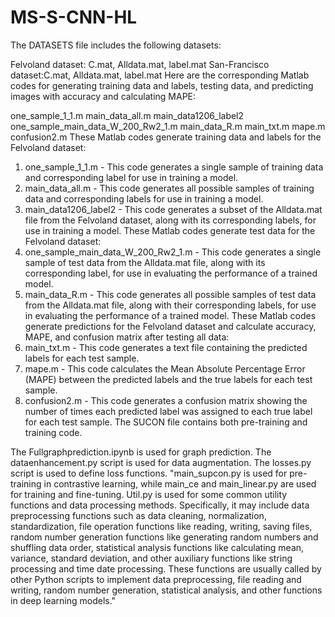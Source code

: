 # MS-S-CNN-HL
The DATASETS file includes the following datasets:

Felvoland dataset: C.mat, Alldata.mat, label.mat
San-Francisco dataset:C.mat, Alldata.mat, label.mat
Here are the corresponding Matlab codes for generating training data and labels, testing data, and predicting images with accuracy and calculating MAPE:

one_sample_1_1.m
main_data_all.m
main_data1206_label2
one_sample_main_data_W_200_Rw2_1.m
main_data_R.m
main_txt.m
mape.m
confusion2.m
These Matlab codes generate training data and labels for the Felvoland dataset:
1. one_sample_1_1.m - This code generates a single sample of training data and corresponding label for use in training a model.
2. main_data_all.m - This code generates all possible samples of training data and corresponding labels for use in training a model.
3. main_data1206_label2 - This code generates a subset of the Alldata.mat file from the Felvoland dataset, along with its corresponding labels, for use in training a model.
These Matlab codes generate test data for the Felvoland dataset:
4. one_sample_main_data_W_200_Rw2_1.m - This code generates a single sample of test data from the Alldata.mat file, along with its corresponding label, for use in evaluating the performance of a trained model.
5. main_data_R.m - This code generates all possible samples of test data from the Alldata.mat file, along with their corresponding labels, for use in evaluating the performance of a trained model.
These Matlab codes generate predictions for the Felvoland dataset and calculate accuracy, MAPE, and confusion matrix after testing all data:
6. main_txt.m - This code generates a text file containing the predicted labels for each test sample.
7. mape.m - This code calculates the Mean Absolute Percentage Error (MAPE) between the predicted labels and the true labels for each test sample.
8. confusion2.m - This code generates a confusion matrix showing the number of times each predicted label was assigned to each true label for each test sample.
The SUCON file contains both pre-training and training code.

The Fullgraphprediction.ipynb is used for graph prediction.
The dataenhancement.py script is used for data augmentation.
The losses.py script is used to define loss functions.
"main_supcon.py is used for pre-training in contrastive learning, while main_ce and main_linear.py are used for training and fine-tuning. 
Util.py is used for some common utility functions and data processing methods. 
Specifically, it may include data preprocessing functions such as data cleaning, normalization, standardization, file operation functions like reading, writing, saving files, random number generation functions like generating random numbers and shuffling data order, statistical analysis functions like calculating mean, variance, standard deviation, and other auxiliary functions like string processing and time date processing. 
These functions are usually called by other Python scripts to implement data preprocessing, file reading and writing, random number generation, statistical analysis, and other functions in deep learning models."

